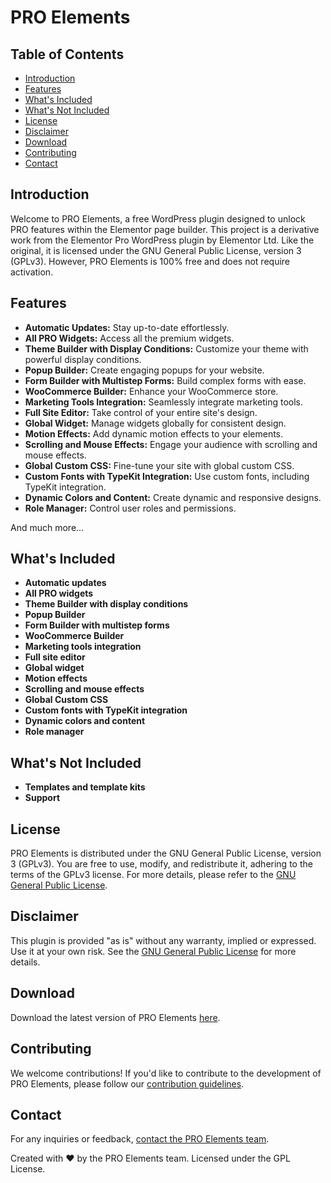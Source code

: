 # PRO Elements

## Table of Contents

- [Introduction](#introduction)
- [Features](#features)
- [What's Included](#whats-included)
- [What's Not Included](#whats-not-included)
- [License](#license)
- [Disclaimer](#disclaimer)
- [Download](#download)
- [Contributing](#contributing)
- [Contact](#contact)

## Introduction

Welcome to PRO Elements, a free WordPress plugin designed to unlock PRO features within the Elementor page builder. This project is a derivative work from the Elementor Pro WordPress plugin by Elementor Ltd. Like the original, it is licensed under the GNU General Public License, version 3 (GPLv3). However, PRO Elements is 100% free and does not require activation.

## Features

- **Automatic Updates:** Stay up-to-date effortlessly.
- **All PRO Widgets:** Access all the premium widgets.
- **Theme Builder with Display Conditions:** Customize your theme with powerful display conditions.
- **Popup Builder:** Create engaging popups for your website.
- **Form Builder with Multistep Forms:** Build complex forms with ease.
- **WooCommerce Builder:** Enhance your WooCommerce store.
- **Marketing Tools Integration:** Seamlessly integrate marketing tools.
- **Full Site Editor:** Take control of your entire site's design.
- **Global Widget:** Manage widgets globally for consistent design.
- **Motion Effects:** Add dynamic motion effects to your elements.
- **Scrolling and Mouse Effects:** Engage your audience with scrolling and mouse effects.
- **Global Custom CSS:** Fine-tune your site with global custom CSS.
- **Custom Fonts with TypeKit Integration:** Use custom fonts, including TypeKit integration.
- **Dynamic Colors and Content:** Create dynamic and responsive designs.
- **Role Manager:** Control user roles and permissions.

And much more...

## What's Included

- **Automatic updates**
- **All PRO widgets**
- **Theme Builder with display conditions**
- **Popup Builder**
- **Form Builder with multistep forms**
- **WooCommerce Builder**
- **Marketing tools integration**
- **Full site editor**
- **Global widget**
- **Motion effects**
- **Scrolling and mouse effects**
- **Global Custom CSS**
- **Custom fonts with TypeKit integration**
- **Dynamic colors and content**
- **Role manager**

## What's Not Included

- **Templates and template kits**
- **Support**

## License

PRO Elements is distributed under the GNU General Public License, version 3 (GPLv3). You are free to use, modify, and redistribute it, adhering to the terms of the GPLv3 license. For more details, please refer to the [GNU General Public License](https://www.gnu.org/licenses/gpl-3.0.html).

## Disclaimer

This plugin is provided "as is" without any warranty, implied or expressed. Use it at your own risk. See the [GNU General Public License](https://www.gnu.org/licenses/gpl-3.0.html) for more details.

## Download

Download the latest version of PRO Elements [here](#).

## Contributing

We welcome contributions! If you'd like to contribute to the development of PRO Elements, please follow our [contribution guidelines](CONTRIBUTING.md).

## Contact

For any inquiries or feedback, [contact the PRO Elements team](mailto:proelements.org).

Created with ♥ by the PRO Elements team. Licensed under the GPL License.
